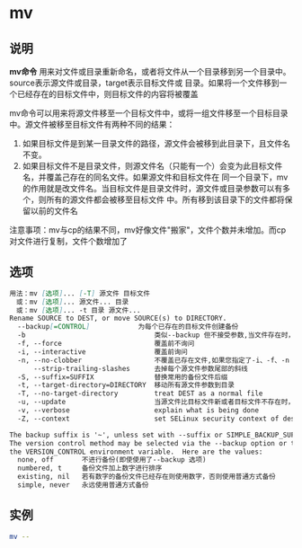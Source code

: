 # **mv**

## 说明

**mv命令** 用来对文件或目录重新命名，或者将文件从一个目录移到另一个目录中。source表示源文件或目录，target表示目标文件或
目录。如果将一个文件移到一个已经存在的目标文件中，则目标文件的内容将被覆盖

mv命令可以用来将源文件移至一个目标文件中，或将一组文件移至一个目标目录中。源文件被移至目标文件有两种不同的结果：

1.  如果目标文件是到某一目录文件的路径，源文件会被移到此目录下，且文件名不变。
2.  如果目标文件不是目录文件，则源文件名（只能有一个）会变为此目标文件名，并覆盖己存在的同名文件。如果源文件和目标文件在
同一个目录下，mv的作用就是改文件名。当目标文件是目录文件时，源文件或目录参数可以有多个，则所有的源文件都会被移至目标文件
中。所有移到该目录下的文件都将保留以前的文件名

注意事项：mv与cp的结果不同，mv好像文件"搬家"，文件个数并未增加。而cp对文件进行复制，文件个数增加了

## 选项

```markdown
用法：mv [选项]... [-T] 源文件 目标文件
　或：mv [选项]... 源文件... 目录
　或：mv [选项]... -t 目录 源文件...
Rename SOURCE to DEST, or move SOURCE(s) to DIRECTORY.
  --backup[=CONTROL]            为每个已存在的目标文件创建备份
  -b                                类似--backup 但不接受参数,当文件存在时，覆盖前，为其创建一个备份
  -f, --force                       覆盖前不询问
  -i, --interactive                 覆盖前询问
  -n, --no-clobber                  不覆盖已存在文件,如果您指定了-i、-f、-n 中的多个，仅最后一个生效
      --strip-trailing-slashes      去掉每个源文件参数尾部的斜线
  -S, --suffix=SUFFIX               替换常用的备份文件后缀
  -t, --target-directory=DIRECTORY  移动所有源文件参数到目录
  -T, --no-target-directory         treat DEST as a normal file
  -u, --update                      当源文件比目标文件新或者目标文件不存在时，才执行移动操作
  -v, --verbose                     explain what is being done
  -Z, --context                     set SELinux security context of destination file to default type

The backup suffix is '~', unless set with --suffix or SIMPLE_BACKUP_SUFFIX.
The version control method may be selected via the --backup option or through
the VERSION_CONTROL environment variable.  Here are the values:
  none, off       不进行备份(即使使用了--backup 选项)
  numbered, t     备份文件加上数字进行排序
  existing, nil   若有数字的备份文件已经存在则使用数字，否则使用普通方式备份
  simple, never   永远使用普通方式备份
```

## 实例

```bash
mv --
```



